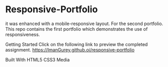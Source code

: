# Responsive-Portfolio

it was enhanced with a mobile-responsive layout. For the second portfolio.
This repo contains the first portfolio which demonstrates the use of responsiveness.

Getting Started
Click on the following link to preview the completed assignment.
https://ImanGurey.github.oi/responsive-portfolio

Built With
HTML5
CSS3
Media